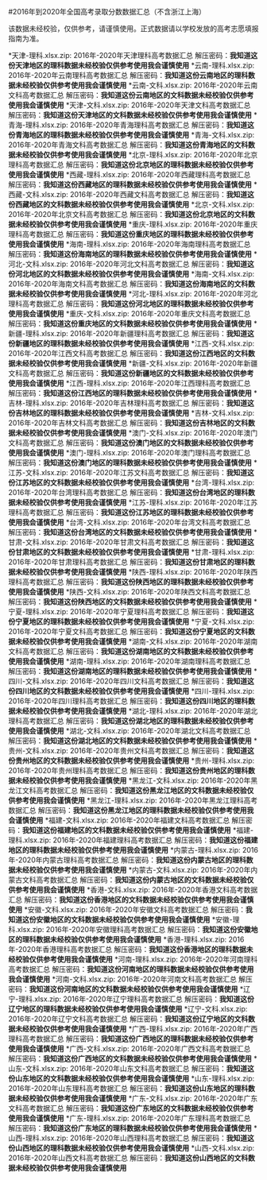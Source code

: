 #2016年到2020年全国高考录取分数数据汇总（不含浙江上海）

该数据未经校验，仅供参考，请谨慎使用。正式数据请以学校发放的高考志愿填报指南为准。

*天津-理科.xlsx.zip: 2016年-2020年天津理科高考数据汇总
  解压密码：**我知道这份天津地区的理科数据未经校验仅供参考使用我会谨慎使用**
*云南-理科.xlsx.zip: 2016年-2020年云南理科高考数据汇总
  解压密码：**我知道这份云南地区的理科数据未经校验仅供参考使用我会谨慎使用**
*云南-文科.xlsx.zip: 2016年-2020年云南文科高考数据汇总
  解压密码：**我知道这份云南地区的文科数据未经校验仅供参考使用我会谨慎使用**
*天津-文科.xlsx.zip: 2016年-2020年天津文科高考数据汇总
  解压密码：**我知道这份天津地区的文科数据未经校验仅供参考使用我会谨慎使用**
*青海-理科.xlsx.zip: 2016年-2020年青海理科高考数据汇总
  解压密码：**我知道这份青海地区的理科数据未经校验仅供参考使用我会谨慎使用**
*青海-文科.xlsx.zip: 2016年-2020年青海文科高考数据汇总
  解压密码：**我知道这份青海地区的文科数据未经校验仅供参考使用我会谨慎使用**
*北京-理科.xlsx.zip: 2016年-2020年北京理科高考数据汇总
  解压密码：**我知道这份北京地区的理科数据未经校验仅供参考使用我会谨慎使用**
*西藏-理科.xlsx.zip: 2016年-2020年西藏理科高考数据汇总
  解压密码：**我知道这份西藏地区的理科数据未经校验仅供参考使用我会谨慎使用**
*西藏-文科.xlsx.zip: 2016年-2020年西藏文科高考数据汇总
  解压密码：**我知道这份西藏地区的文科数据未经校验仅供参考使用我会谨慎使用**
*北京-文科.xlsx.zip: 2016年-2020年北京文科高考数据汇总
  解压密码：**我知道这份北京地区的文科数据未经校验仅供参考使用我会谨慎使用**
*重庆-理科.xlsx.zip: 2016年-2020年重庆理科高考数据汇总
  解压密码：**我知道这份重庆地区的理科数据未经校验仅供参考使用我会谨慎使用**
*海南-理科.xlsx.zip: 2016年-2020年海南理科高考数据汇总
  解压密码：**我知道这份海南地区的理科数据未经校验仅供参考使用我会谨慎使用**
*河北-文科.xlsx.zip: 2016年-2020年河北文科高考数据汇总
  解压密码：**我知道这份河北地区的文科数据未经校验仅供参考使用我会谨慎使用**
*海南-文科.xlsx.zip: 2016年-2020年海南文科高考数据汇总
  解压密码：**我知道这份海南地区的文科数据未经校验仅供参考使用我会谨慎使用**
*河北-理科.xlsx.zip: 2016年-2020年河北理科高考数据汇总
  解压密码：**我知道这份河北地区的理科数据未经校验仅供参考使用我会谨慎使用**
*重庆-文科.xlsx.zip: 2016年-2020年重庆文科高考数据汇总
  解压密码：**我知道这份重庆地区的文科数据未经校验仅供参考使用我会谨慎使用**
*新疆-理科.xlsx.zip: 2016年-2020年新疆理科高考数据汇总
  解压密码：**我知道这份新疆地区的理科数据未经校验仅供参考使用我会谨慎使用**
*江西-文科.xlsx.zip: 2016年-2020年江西文科高考数据汇总
  解压密码：**我知道这份江西地区的文科数据未经校验仅供参考使用我会谨慎使用**
*新疆-文科.xlsx.zip: 2016年-2020年新疆文科高考数据汇总
  解压密码：**我知道这份新疆地区的文科数据未经校验仅供参考使用我会谨慎使用**
*江西-理科.xlsx.zip: 2016年-2020年江西理科高考数据汇总
  解压密码：**我知道这份江西地区的理科数据未经校验仅供参考使用我会谨慎使用**
*吉林-理科.xlsx.zip: 2016年-2020年吉林理科高考数据汇总
  解压密码：**我知道这份吉林地区的理科数据未经校验仅供参考使用我会谨慎使用**
*吉林-文科.xlsx.zip: 2016年-2020年吉林文科高考数据汇总
  解压密码：**我知道这份吉林地区的文科数据未经校验仅供参考使用我会谨慎使用**
*澳门-文科.xlsx.zip: 2016年-2020年澳门文科高考数据汇总
  解压密码：**我知道这份澳门地区的文科数据未经校验仅供参考使用我会谨慎使用**
*澳门-理科.xlsx.zip: 2016年-2020年澳门理科高考数据汇总
  解压密码：**我知道这份澳门地区的理科数据未经校验仅供参考使用我会谨慎使用**
*江苏-文科.xlsx.zip: 2016年-2020年江苏文科高考数据汇总
  解压密码：**我知道这份江苏地区的文科数据未经校验仅供参考使用我会谨慎使用**
*台湾-理科.xlsx.zip: 2016年-2020年台湾理科高考数据汇总
  解压密码：**我知道这份台湾地区的理科数据未经校验仅供参考使用我会谨慎使用**
*江苏-理科.xlsx.zip: 2016年-2020年江苏理科高考数据汇总
  解压密码：**我知道这份江苏地区的理科数据未经校验仅供参考使用我会谨慎使用**
*台湾-文科.xlsx.zip: 2016年-2020年台湾文科高考数据汇总
  解压密码：**我知道这份台湾地区的文科数据未经校验仅供参考使用我会谨慎使用**
*甘肃-文科.xlsx.zip: 2016年-2020年甘肃文科高考数据汇总
  解压密码：**我知道这份甘肃地区的文科数据未经校验仅供参考使用我会谨慎使用**
*甘肃-理科.xlsx.zip: 2016年-2020年甘肃理科高考数据汇总
  解压密码：**我知道这份甘肃地区的理科数据未经校验仅供参考使用我会谨慎使用**
*陕西-理科.xlsx.zip: 2016年-2020年陕西理科高考数据汇总
  解压密码：**我知道这份陕西地区的理科数据未经校验仅供参考使用我会谨慎使用**
*陕西-文科.xlsx.zip: 2016年-2020年陕西文科高考数据汇总
  解压密码：**我知道这份陕西地区的文科数据未经校验仅供参考使用我会谨慎使用**
*宁夏-理科.xlsx.zip: 2016年-2020年宁夏理科高考数据汇总
  解压密码：**我知道这份宁夏地区的理科数据未经校验仅供参考使用我会谨慎使用**
*宁夏-文科.xlsx.zip: 2016年-2020年宁夏文科高考数据汇总
  解压密码：**我知道这份宁夏地区的文科数据未经校验仅供参考使用我会谨慎使用**
*湖南-文科.xlsx.zip: 2016年-2020年湖南文科高考数据汇总
  解压密码：**我知道这份湖南地区的文科数据未经校验仅供参考使用我会谨慎使用**
*湖南-理科.xlsx.zip: 2016年-2020年湖南理科高考数据汇总
  解压密码：**我知道这份湖南地区的理科数据未经校验仅供参考使用我会谨慎使用**
*四川-文科.xlsx.zip: 2016年-2020年四川文科高考数据汇总
  解压密码：**我知道这份四川地区的文科数据未经校验仅供参考使用我会谨慎使用**
*四川-理科.xlsx.zip: 2016年-2020年四川理科高考数据汇总
  解压密码：**我知道这份四川地区的理科数据未经校验仅供参考使用我会谨慎使用**
*湖北-理科.xlsx.zip: 2016年-2020年湖北理科高考数据汇总
  解压密码：**我知道这份湖北地区的理科数据未经校验仅供参考使用我会谨慎使用**
*湖北-文科.xlsx.zip: 2016年-2020年湖北文科高考数据汇总
  解压密码：**我知道这份湖北地区的文科数据未经校验仅供参考使用我会谨慎使用**
*贵州-文科.xlsx.zip: 2016年-2020年贵州文科高考数据汇总
  解压密码：**我知道这份贵州地区的文科数据未经校验仅供参考使用我会谨慎使用**
*贵州-理科.xlsx.zip: 2016年-2020年贵州理科高考数据汇总
  解压密码：**我知道这份贵州地区的理科数据未经校验仅供参考使用我会谨慎使用**
*黑龙江-文科.xlsx.zip: 2016年-2020年黑龙江文科高考数据汇总
  解压密码：**我知道这份黑龙江地区的文科数据未经校验仅供参考使用我会谨慎使用**
*黑龙江-理科.xlsx.zip: 2016年-2020年黑龙江理科高考数据汇总
  解压密码：**我知道这份黑龙江地区的理科数据未经校验仅供参考使用我会谨慎使用**
*福建-文科.xlsx.zip: 2016年-2020年福建文科高考数据汇总
  解压密码：**我知道这份福建地区的文科数据未经校验仅供参考使用我会谨慎使用**
*福建-理科.xlsx.zip: 2016年-2020年福建理科高考数据汇总
  解压密码：**我知道这份福建地区的理科数据未经校验仅供参考使用我会谨慎使用**
*内蒙古-理科.xlsx.zip: 2016年-2020年内蒙古理科高考数据汇总
  解压密码：**我知道这份内蒙古地区的理科数据未经校验仅供参考使用我会谨慎使用**
*内蒙古-文科.xlsx.zip: 2016年-2020年内蒙古文科高考数据汇总
  解压密码：**我知道这份内蒙古地区的文科数据未经校验仅供参考使用我会谨慎使用**
*香港-文科.xlsx.zip: 2016年-2020年香港文科高考数据汇总
  解压密码：**我知道这份香港地区的文科数据未经校验仅供参考使用我会谨慎使用**
*安徽-文科.xlsx.zip: 2016年-2020年安徽文科高考数据汇总
  解压密码：**我知道这份安徽地区的文科数据未经校验仅供参考使用我会谨慎使用**
*安徽-理科.xlsx.zip: 2016年-2020年安徽理科高考数据汇总
  解压密码：**我知道这份安徽地区的理科数据未经校验仅供参考使用我会谨慎使用**
*香港-理科.xlsx.zip: 2016年-2020年香港理科高考数据汇总
  解压密码：**我知道这份香港地区的理科数据未经校验仅供参考使用我会谨慎使用**
*河南-理科.xlsx.zip: 2016年-2020年河南理科高考数据汇总
  解压密码：**我知道这份河南地区的理科数据未经校验仅供参考使用我会谨慎使用**
*河南-文科.xlsx.zip: 2016年-2020年河南文科高考数据汇总
  解压密码：**我知道这份河南地区的文科数据未经校验仅供参考使用我会谨慎使用**
*辽宁-理科.xlsx.zip: 2016年-2020年辽宁理科高考数据汇总
  解压密码：**我知道这份辽宁地区的理科数据未经校验仅供参考使用我会谨慎使用**
*辽宁-文科.xlsx.zip: 2016年-2020年辽宁文科高考数据汇总
  解压密码：**我知道这份辽宁地区的文科数据未经校验仅供参考使用我会谨慎使用**
*广西-理科.xlsx.zip: 2016年-2020年广西理科高考数据汇总
  解压密码：**我知道这份广西地区的理科数据未经校验仅供参考使用我会谨慎使用**
*广西-文科.xlsx.zip: 2016年-2020年广西文科高考数据汇总
  解压密码：**我知道这份广西地区的文科数据未经校验仅供参考使用我会谨慎使用**
*山东-文科.xlsx.zip: 2016年-2020年山东文科高考数据汇总
  解压密码：**我知道这份山东地区的文科数据未经校验仅供参考使用我会谨慎使用**
*山东-理科.xlsx.zip: 2016年-2020年山东理科高考数据汇总
  解压密码：**我知道这份山东地区的理科数据未经校验仅供参考使用我会谨慎使用**
*广东-文科.xlsx.zip: 2016年-2020年广东文科高考数据汇总
  解压密码：**我知道这份广东地区的文科数据未经校验仅供参考使用我会谨慎使用**
*广东-理科.xlsx.zip: 2016年-2020年广东理科高考数据汇总
  解压密码：**我知道这份广东地区的理科数据未经校验仅供参考使用我会谨慎使用**
*山西-理科.xlsx.zip: 2016年-2020年山西理科高考数据汇总
  解压密码：**我知道这份山西地区的理科数据未经校验仅供参考使用我会谨慎使用**
*山西-文科.xlsx.zip: 2016年-2020年山西文科高考数据汇总
  解压密码：**我知道这份山西地区的文科数据未经校验仅供参考使用我会谨慎使用**
  

